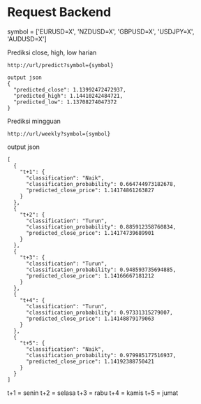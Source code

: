 # Request Backend

symbol = ['EURUSD=X', 'NZDUSD=X', 'GBPUSD=X', 'USDJPY=X', 'AUDUSD=X']

Prediksi close, high, low harian
```
http://url/predict?symbol={symbol}
```
```
output json
{
  "predicted_close": 1.13992472472937,
  "predicted_high": 1.14410242484721,
  "predicted_low": 1.13708274047372
}
```

Prediksi mingguan

```
http://url/weekly?symbol={symbol}
```
output json
```
[
  {
    "t+1": {
      "classification": "Naik",
      "classification_probability": 0.664744973182678,
      "predicted_close_price": 1.14174861263827
    }
  },
  {
    "t+2": {
      "classification": "Turun",
      "classification_probability": 0.885912358760834,
      "predicted_close_price": 1.14174739689901
    }
  },
  {
    "t+3": {
      "classification": "Turun",
      "classification_probability": 0.948593735694885,
      "predicted_close_price": 1.14166667181212
    }
  },
  {
    "t+4": {
      "classification": "Turun",
      "classification_probability": 0.97331315279007,
      "predicted_close_price": 1.14148879179063
    }
  },
  {
    "t+5": {
      "classification": "Naik",
      "classification_probability": 0.979985177516937,
      "predicted_close_price": 1.14192388750421
    }
  }
]
```

t+1 = senin
t+2 = selasa
t+3 = rabu
t+4 = kamis
t+5 = jumat